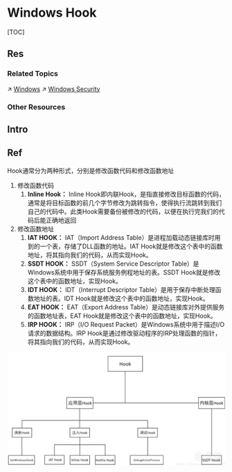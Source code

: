 # Windows Hook

[TOC]



## Res
### Related Topics
↗ [Windows](../../../../../../../🔑%20CS%20Core/🥷🏼%20Operating%20Systems%20&%20Kernels%20(Engineering%20Part)/Microsoft%20Operating%20Systems/Windows/Windows.md)
↗ [Windows Security](../../../../../../System%20Security/🧸%20Operating%20System%20Security/🪟%20Windows%20Security/Windows%20Security.md)


### Other Resources



## Intro



## Ref
[HOOK技术]: https://www.henry-blog.life/henry-blog/ni-xiang-ji-shu/hook-ji-shu
Hook通常分为两种形式，分别是修改函数代码和修改函数地址
1. 修改函数代码
	1. **Inline Hook：** Inline Hook即内联Hook，是指直接修改目标函数的代码，通常是将目标函数的前几个字节修改为跳转指令，使得执行流跳转到我们自己的代码中。此类Hook需要备份被修改的代码，以便在执行完我们的代码后能正确地返回
2. 修改函数地址
	1. **IAT HOOK：** IAT（Import Address Table）是进程加载动态链接库时用到的一个表，存储了DLL函数的地址。IAT Hook就是修改这个表中的函数地址，将其指向我们的代码，从而实现Hook。
	2. **SSDT HOOK：** SSDT（System Service Descriptor Table）是Windows系统中用于保存系统服务例程地址的表。SSDT Hook就是修改这个表中的函数地址，实现Hook。
	3. **IDT HOOK：** IDT（Interrupt Descriptor Table）是用于保存中断处理函数地址的表。IDT Hook就是修改这个表中的函数地址，实现Hook。
	4. **EAT HOOK：** EAT（Export Address Table）是动态链接库对外提供服务的函数地址表，EAT Hook就是修改这个表中的函数地址，实现Hook。
	5. **IRP HOOK：** IRP（I/O Request Packet）是Windows系统中用于描述I/O请求的数据结构。IRP Hook是通过修改驱动程序的IRP处理函数的指针，将其指向我们的代码，从而实现Hook。

[「原创」Windows Hook技术的简单介绍，干就完了！ ｜ 看雪学苑]: https://bbs.kanxue.com/thread-269261.htm
![](../../../../../../../../Assets/Pics/Pasted%20image%2020240831174103.png)

[初探hook技术 | 先知社区]: https://xz.aliyun.com/t/10351?time__1311=Cqjx2Qi%3DGQIxlxGghFoqGKDtd0QqPGCAeD
